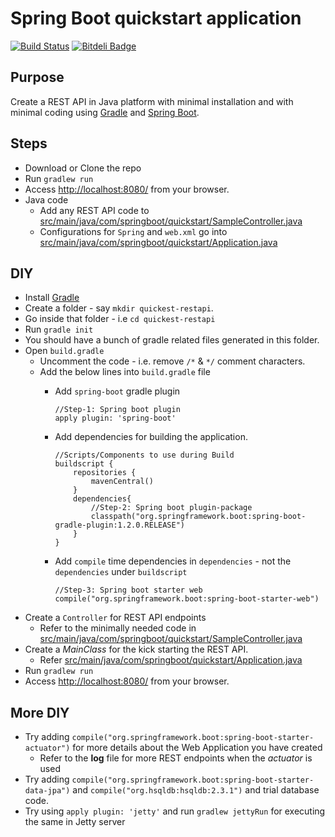 # Spring Boot quickstart application

[![Build Status](https://travis-ci.org/vedab/spring-boot-quickstart.svg?branch=master)](https://travis-ci.org/vedab/spring-boot-quickstart)
[![Bitdeli Badge](https://d2weczhvl823v0.cloudfront.net/vedab/spring-boot-quickstart/trend.png)](https://bitdeli.com/free "Bitdeli Badge")

## Purpose

Create a REST API in Java platform with minimal installation and with minimal coding using 
[Gradle]((https://www.gradle.org/)) and [Spring Boot](http://projects.spring.io/spring-boot/).

## Steps
  - Download or Clone the repo
  - Run `gradlew run`
  - Access [http://localhost:8080/](http://localhost:8080) from your browser.
  - Java code
    - Add any REST API code to [src/main/java/com/springboot/quickstart/SampleController.java](./src/main/java/com/springboot/quickstart/SampleController.java)
	- Configurations for `Spring` and `web.xml` go into [src/main/java/com/springboot/quickstart/Application.java](./src/main/java/com/springboot/quickstart/Application.java)
  
## DIY
  - Install [Gradle](https://www.gradle.org/)
  - Create a folder - say `mkdir quickest-restapi`.
  - Go inside that folder - i.e `cd quickest-restapi`
  - Run `gradle init`
  - You should have a bunch of gradle related files generated in this folder.
  - Open `build.gradle`
    - Uncomment the code - i.e. remove `/*` & `*/` comment characters.
    - Add the below lines into `build.gradle` file
      - Add `spring-boot` gradle plugin 
	  
	    ```
		//Step-1: Spring boot plugin
        apply plugin: 'spring-boot'
        ```
	  - Add dependencies for building the application.
	  
	    ```
		//Scripts/Components to use during Build
		buildscript {
			repositories {
				mavenCentral()
			}
			dependencies{
				//Step-2: Spring boot plugin-package
				classpath("org.springframework.boot:spring-boot-gradle-plugin:1.2.0.RELEASE")
			}
		}
		```
	  - Add `compile` time dependencies in `dependencies` - not the `dependencies` under `buildscript`
	  
	    ```
        //Step-3: Spring boot starter web
        compile("org.springframework.boot:spring-boot-starter-web")
		```
  - Create a `Controller` for REST API endpoints
    - Refer to the minimally needed code in [src/main/java/com/springboot/quickstart/SampleController.java](./src/main/java/com/springboot/quickstart/SampleController.java)
  - Create a _MainClass_ for the kick starting the REST API.
    - Refer [src/main/java/com/springboot/quickstart/Application.java](./src/main/java/com/springboot/quickstart/Application.java)
  - Run `gradlew run`
  - Access [http://localhost:8080/](http://localhost:8080) from your browser.


## More DIY
  - Try adding `compile("org.springframework.boot:spring-boot-starter-actuator")` for more details about the Web Application you have created
    - Refer to the __log__ file for more REST endpoints when the _actuator_ is used
  - Try adding `compile("org.springframework.boot:spring-boot-starter-data-jpa")` and `compile("org.hsqldb:hsqldb:2.3.1")` and trial database code.
  - Try using `apply plugin: 'jetty'` and run `gradlew jettyRun` for executing the same in Jetty server


